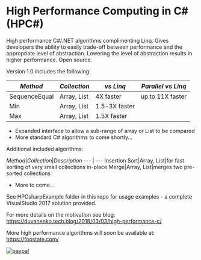 # High Performance Computing in C# (HPC#)

High performance C#/.NET algorithms complimenting Linq. Gives developers the ability to easily trade-off between performance and the appropriate level of abstraction.
Lowering the level of abstraction results in higher performance. Open source.

Version 1.0 includes the following:

*Method*|*Collection*|*vs Linq*|*Parallel vs Linq*
--- | --- | --- | ---
SequenceEqual|Array, List|4X faster|up to 11X faster
Min|Array, List|1.5-3X faster
Max|Array, List|1.5X faster

- Expanded interface to allow a sub-range of array or List to be compared
- More standard C# algorithms to come shortly...

Additional included algorithms:

*Method*|*Collection*|*Description*
--- | ---
Insertion Sort|Array, List|for fast sorting of very small collections in-place
Merge|Array, List|merges two pre-sorted collections

- More to come...

See HPCsharpExample folder in this repo for usage examples - a complete VisualStudio 2017 solution provided.

For more details on the motivation see blog:
https://duvanenko.tech.blog/2018/03/03/high-performance-c/

More high performance algorithms will soon be available at:
https://foostate.com/


[![paypal](https://www.paypalobjects.com/en_US/i/btn/btn_donateCC_LG.gif)](https://www.paypal.com/cgi-bin/webscr?cmd=_s-xclick&hosted_button_id=LDD8L7UPAC7QL)
